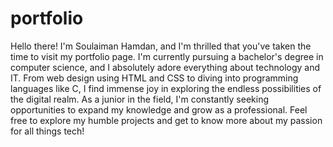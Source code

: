 # portfolio
Hello there! I'm Soulaiman Hamdan, and I'm thrilled that you've taken the time to visit my portfolio page. I'm currently pursuing a bachelor's degree in computer science, and I absolutely adore everything about technology and IT. From web design using HTML and CSS to diving into programming languages like C, I find immense joy in exploring the endless possibilities of the digital realm. As a junior in the field, I'm constantly seeking opportunities to expand my knowledge and grow as a professional. Feel free to explore my humble projects and get to know more about my passion for all things tech!
